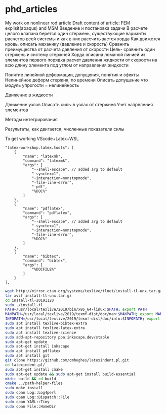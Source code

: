 # phd_articles
My work on nonlinear rod article
Draft content of article:
FEM explisit(abaqus) and MSM
Введение и постановка задачи
В расчете целого клапана берется один стержень, 
существующие варианты расчетов всей системы и как в них рассчитывается хорда
Как движется кровь, описать механику (давление и скорость) 
Cравнить преимущества от расчета давления от скорости
Цель- сравнить один стержень и систему стержней
Хорда описана ломаной линией из элементов первого порядка
расчет давления жидкости от скорости на всю длину элемента под углом от направления жидкости

Понятие линейной деформации, допущения, понятия и эфекты
Нелинейное деформ стержня, по времени
Описать допущение что модуль упрогости = нелинейность 

Движение в жидкости

Движение узлов 
Описать силы в узлах от стержней
Учет напрвления элементов

Методы интегрирования

Результаты, как двигается, численные показатели силы


To get working VScode+Latex+WSL


    "latex-workshop.latex.tools": [
        {
            "name": "latexmk",
            "command": "latexmk",
            "args": [
                "--shell-escape", // added arg to default
                "-synctex=1",
                "-interaction=nonstopmode",
                "-file-line-error",
                "-pdf",
                "%DOC%"
            ]
        },
        {
            "name": "pdflatex",
            "command": "pdflatex",
            "args": [
                "--shell-escape", // added arg to default
                "-synctex=1",
                "-interaction=nonstopmode",
                "-file-line-error",
                "%DOC%"
            ]
        },
        {
            "name": "bibtex",
            "command": "bibtex",
            "args": [
                "%DOCFILE%"
            ]
        }
    ],
	
	
```bash	
wget http://mirror.ctan.org/systems/texlive/tlnet/install-tl-unx.tar.gz
tar xvzf install-tl-unx.tar.gz
cd install-tl-20191120
sudo ./install-tl
PATH=/usr/local/texlive/2019/bin/x86_64-linux:$PATH; export PATH
MANPATH=/usr/local/texlive/2019/texmf-dist/doc/man:$MANPATH; export MANPATH
INFOPATH=/usr/local/texlive/2019/texmf-dist/doc/info:$INFOPATH; export INFOPATH
sudo apt install texlive-bibtex-extra
sudo apt install texlive-latex-extra
sudo apt install texlive-science
sudo add-apt-repository ppa:inkscape.dev/stable
sudo apt-get update
sudo apt-get install inkscape
sudo apt install pdflatex
sudo apt install git
git clone https://github.com/cmhughes/latexindent.pl.git
cd latexindent.pl/
sudo apt-get install cmake
sudo apt-get update && sudo apt-get install build-essential
mkdir build && cd build
cmake ../path-helper-files
sudo make install
sudo cpan Log::Log4perl
sudo cpan Log::Dispatch::File
sudo cpan YAML::Tiny
sudo cpan File::HomeDir
```
